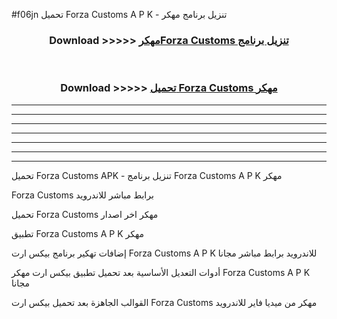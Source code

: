 #f06jn تحميل Forza Customs  A P K - تنزيل برنامج مهكر



<div align="center">
<h3>Download >>>>> <a href="https://runaway1.web.app/?sq=Forza Customs ">مهكرForza Customs  تنزيل برنامج</a></h3><br>

<h3>Download >>>>> <a href="https://runaway1.web.app/?sq=Forza Customs ">تحميل Forza Customs  مهكر</a></h3>
</div>


----------------------------------------------------------

----------------------------------------------------------

----------------------------------------------------------

----------------------------------------------------------

----------------------------------------------------------

----------------------------------------------------------

----------------------------------------------------------

تحميل Forza Customs  APK - تنزيل برنامج Forza Customs  A P K مهكر

Forza Customs  برابط مباشر للاندرويد

تحميل Forza Customs  مهكر اخر اصدار

تطبيق Forza Customs  A P K مهكر

إضافات تهكير برنامج بيكس ارت Forza Customs  A P K للاندرويد برابط مباشر مجانا

أدوات التعديل الأساسية بعد تحميل تطبيق بيكس ارت مهكر Forza Customs  A P K مجانا

القوالب الجاهزة بعد تحميل بيكس ارت Forza Customs  مهكر من ميديا فاير للاندرويد


